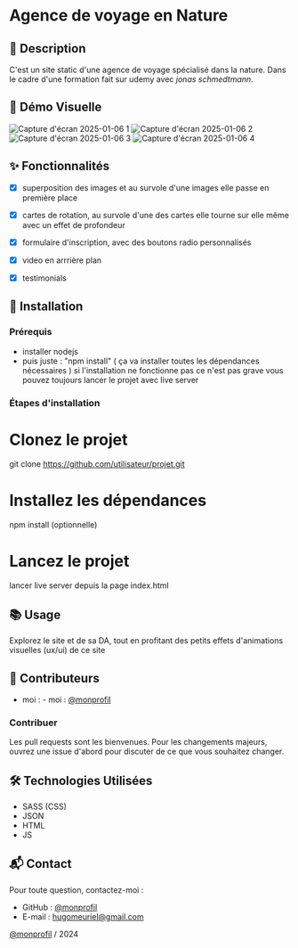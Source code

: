 # Agence de voyage en Nature 

## 📄 Description
C'est un site static d'une agence de voyage spécialisé dans la nature. Dans le cadre d'une formation fait sur udemy avec *jonas schmedtmann*. 


## 🎥 Démo Visuelle

![Capture d'écran 2025-01-06 1](https://github.com/user-attachments/assets/78ce8673-1612-4bf1-937e-bdaac1c0ef5c)
![Capture d'écran 2025-01-06 2](https://github.com/user-attachments/assets/383947cd-4609-4e43-ba89-8252faa14719)
![Capture d'écran 2025-01-06 3](https://github.com/user-attachments/assets/75490e5a-8f02-401f-9d42-2d9ca6e2760c)
![Capture d'écran 2025-01-06 4](https://github.com/user-attachments/assets/0bc9db03-9378-4024-9e40-a70cd557a873)

## ✨ Fonctionnalités

- [x] superposition des images et au survole d'une images elle passe en première place   
- [x] cartes de rotation, au survole d'une des cartes elle tourne sur elle même avec un effet de profondeur
- [x] formulaire d'inscription, avec des boutons radio personnalisés
- [x] video en arrrière plan
- [x] testimonials


## 🚀 Installation
### Prérequis
- installer nodejs
- puis juste : "npm install" ( ça va installer toutes les dépendances nécessaires ) si l'installation ne fonctionne pas ce n'est pas grave vous pouvez toujours lancer le projet avec live server

### Étapes d'installation
# Clonez le projet
git clone https://github.com/utilisateur/projet.git
# Installez les dépendances
npm install (optionnelle)
# Lancez le projet
lancer live server depuis la page index.html

## 📚 Usage
Explorez le site et de sa DA, tout en profitant des petits effets d'animations visuelles 
(ux/ui) de ce site 

## 👥 Contributeurs
- moi : - moi : [@monprofil](https://github.com/Hug0003)  

### Contribuer
Les pull requests sont les bienvenues. Pour les changements majeurs, ouvrez une issue d'abord pour discuter de ce que vous souhaitez changer.  

## 🛠️ Technologies Utilisées

- SASS (CSS)
- JSON
- HTML
- JS  



## 📬 Contact

Pour toute question, contactez-moi :  
- GitHub : [@monprofil](https://github.com/Hug0003)  
- E-mail : hugomeuriel@gmail.com

[@monprofil](https://github.com/Hug0003)  / 2024
